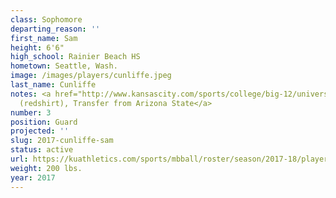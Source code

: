```yaml
---
class: Sophomore
departing_reason: ''
first_name: Sam
height: 6'6"
high_school: Rainier Beach HS
hometown: Seattle, Wash.
image: /images/players/cunliffe.jpeg
last_name: Cunliffe
notes: <a href="http://www.kansascity.com/sports/college/big-12/university-of-kansas/article125174569.html">Sophomore
  (redshirt), Transfer from Arizona State</a>
number: 3
position: Guard
projected: ''
slug: 2017-cunliffe-sam
status: active
url: https://kuathletics.com/sports/mbball/roster/season/2017-18/player/sam-cunliffe/
weight: 200 lbs.
year: 2017
---
```

